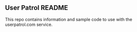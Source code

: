## User Patrol README

This repo contains information and sample code to use with the userpatrol.com service.

